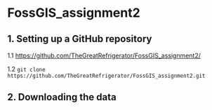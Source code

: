 # FossGIS_assignment2

## 1. Setting up a GitHub repository

1.1 
https://github.com/TheGreatRefrigerator/FossGIS_assignment2/

1.2
`git clone https://github.com/TheGreatRefrigerator/FossGIS_assignment2.git`

## 2. Downloading the data

